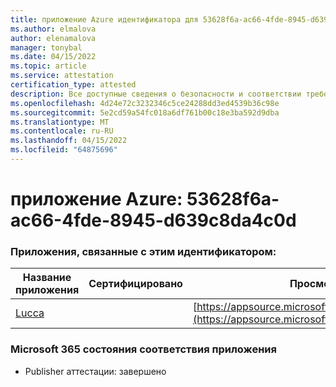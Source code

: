 ```yaml
---
title: приложение Azure идентификатора для 53628f6a-ac66-4fde-8945-d639c8da4c0d
ms.author: elmalova
author: elenamalova
manager: tonybal
ms.date: 04/15/2022
ms.topic: article
ms.service: attestation
certification_type: attested
description: Все доступные сведения о безопасности и соответствии требованиям для 53628f6a-ac66-4fde-8945-d639c8da4c0d.
ms.openlocfilehash: 4d24e72c3232346c5ce24288dd3ed4539b36c98e
ms.sourcegitcommit: 5e2cd59a54fc018a6df761b00c18e3ba592d9dba
ms.translationtype: MT
ms.contentlocale: ru-RU
ms.lasthandoff: 04/15/2022
ms.locfileid: "64875696"
---
```

# <a name="azure-app-id-53628f6a-ac66-4fde-8945-d639c8da4c0d"></a>приложение Azure: 53628f6a-ac66-4fde-8945-d639c8da4c0d


### <a name="apps-associated-with-this-id"></a>Приложения, связанные с этим идентификатором:
| **Название приложения** | **Сертифицировано** | **Просмотр в AppSource** |
|--------------|---------------|-----------------------|
| [Lucca](../forward/WA200001650.md) |  | [https://appsource.microsoft.com/product/office/WA200001650](https://appsource.microsoft.com/product/office/WA200001650) |

### <a name="microsoft-365-app-compliance-status"></a>Microsoft 365 состояния соответствия приложения
- Publisher аттестации: завершено
